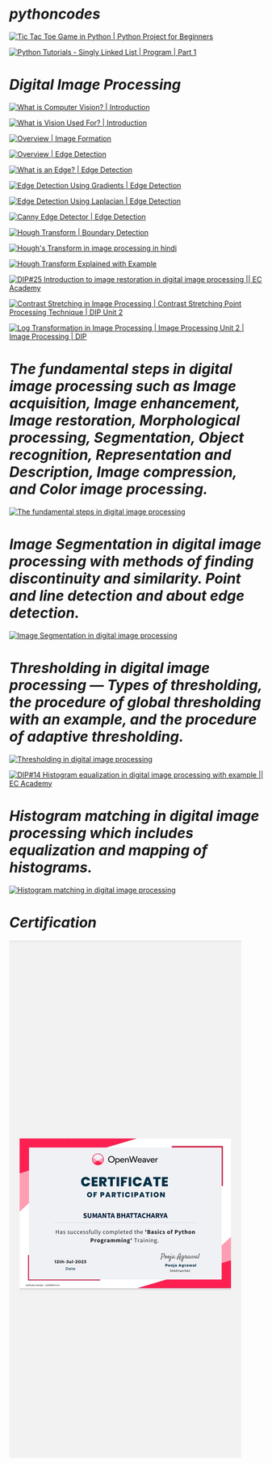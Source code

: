 # ***pythoncodes***

[![Tic Tac Toe Game in Python | Python Project for Beginners](https://img.youtube.com/vi/Dx7pQV0ZTso/maxresdefault.jpg)](https://youtu.be/Dx7pQV0ZTso?si=-Olm0Kv4G2oLuVYD)

[![Python Tutorials - Singly Linked List | Program | Part 1](https://img.youtube.com/vi/xRTdfZsAz6Y/maxresdefault.jpg)](https://youtu.be/xRTdfZsAz6Y?si=j2gz3BH2ZNy-2mET)


# ***Digital Image Processing***

[![What is Computer Vision? | Introduction](https://img.youtube.com/vi/wVE8SFMSBJ0/0.jpg)](https://youtu.be/wVE8SFMSBJ0?si=wO8unJOLaw6oBYdb)

[![What is Vision Used For? | Introduction](https://img.youtube.com/vi/qt1UfF0fn4w/0.jpg)](https://youtu.be/qt1UfF0fn4w?si=AzUJ8mKG0L-jG60_)

[![Overview | Image Formation](https://img.youtube.com/vi/_QjxbQKY4ds/0.jpg)](https://youtu.be/_QjxbQKY4ds?si=GZQf3Ip3QZHp57CF)

[![Overview | Edge Detection](https://img.youtube.com/vi/7AlwDYmjrcs/0.jpg)](https://youtu.be/7AlwDYmjrcs?si=7hJivf4q73-R4kcT)

[![What is an Edge? | Edge Detection](https://img.youtube.com/vi/G8yp6f9V_6c/0.jpg)](https://youtu.be/G8yp6f9V_6c?si=Zl9z8s3crce2NUuw)

[![Edge Detection Using Gradients | Edge Detection](https://img.youtube.com/vi/lOEBsQodtEQ/0.jpg)](https://youtu.be/lOEBsQodtEQ?si=edGDVk90q7SNv7hZ)

[![Edge Detection Using Laplacian | Edge Detection](https://img.youtube.com/vi/uNP6ZwQ3r6A/0.jpg)](https://youtu.be/uNP6ZwQ3r6A?si=eQpGsLmK5aE750vt)

[![Canny Edge Detector | Edge Detection](https://img.youtube.com/vi/hUC1uoigH6s/0.jpg)](https://youtu.be/hUC1uoigH6s?si=T97BKqeBVap6mjQG)

[![Hough Transform | Boundary Detection](https://img.youtube.com/vi/XRBc_xkZREg/0.jpg)](https://youtu.be/XRBc_xkZREg?si=hwpiRihl7EAhL7hb)

[![Hough's Transform in image processing in hindi](https://img.youtube.com/vi/fiDDn_F9U74/0.jpg)](https://youtu.be/fiDDn_F9U74?si=BFzxdEiB97TNdABN)

[![Hough Transform Explained with Example](https://img.youtube.com/vi/t1GXMvK9m84/0.jpg)](https://youtu.be/t1GXMvK9m84?si=vRKu8VBbBXzccjHe)

[![DIP#25 Introduction to image restoration in digital image processing || EC Academy](https://img.youtube.com/vi/hL1aHfrDFPs/0.jpg)](https://youtu.be/hL1aHfrDFPs?si=L5XbA63_qtLzdd3z)


[![Contrast Stretching in Image Processing | Contrast Stretching Point Processing Technique | DIP Unit 2](https://img.youtube.com/vi/jCznifrIkf0/0.jpg)](https://youtu.be/jCznifrIkf0?si=-elLmA_Ri5_QdI_J)

[![Log Transformation in Image Processing | Image Processing Unit 2 | Image Processing | DIP](https://img.youtube.com/vi/eifdE-x85U4/0.jpg)](https://youtu.be/eifdE-x85U4?si=uf-73bK-afJE0WWr)

# ***The fundamental steps in digital image processing such as Image acquisition, Image enhancement, Image restoration, Morphological processing, Segmentation, Object recognition, Representation and Description, Image compression, and Color image processing.***

[![The fundamental steps in digital image processing](https://img.youtube.com/vi/8ekTeZD_lNY/0.jpg)](https://youtu.be/8ekTeZD_lNY?si=pV0cXddCtFNgtk67)

# ***Image Segmentation in digital image processing with methods of finding discontinuity and similarity. Point and line detection and about edge detection.***

[![Image Segmentation in digital image processing](https://img.youtube.com/vi/UkcNV7B9Hsw/0.jpg)](https://youtu.be/UkcNV7B9Hsw?si=mlIVObAB5LNtUCKh)

# ***Thresholding in digital image processing — Types of thresholding, the procedure of global thresholding with an example, and the procedure of adaptive thresholding.***

[![Thresholding in digital image processing](https://img.youtube.com/vi/DcWrbsPJEd8/0.jpg)](https://youtu.be/DcWrbsPJEd8?si=z3-p6Vg66rObPJrn)

[![DIP#14 Histogram equalization in digital image processing with example || EC Academy](https://img.youtube.com/vi/uqeOrtAzSyU/0.jpg)](https://youtu.be/uqeOrtAzSyU?si=kM87vtoIkr1S5oO2)

# ***Histogram matching in digital image processing which includes equalization and mapping of histograms.***

[![Histogram matching in digital image processing](https://img.youtube.com/vi/r565euxWZBs/0.jpg)](https://youtu.be/r565euxWZBs?si=0i_0gjvowSMnEXqv)

# ***Certification***

![WhatsApp Image](https://github.com/SumantaBhattacharya/pythoncodes/raw/main/WhatsApp%20Image%202025-06-01%20at%2001.24.53_f9a2df28.jpg)
